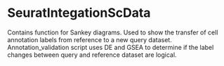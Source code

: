 # SeuratIntegationScData
Contains function for Sankey diagrams. Used to show the transfer of cell annotation labels from reference
to a new query dataset. Annotation_validation script uses DE and GSEA to determine if the label
changes between query and reference dataset are logical. 